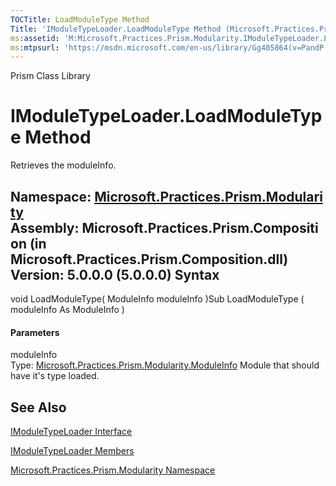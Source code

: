 ```yaml
---
TOCTitle: LoadModuleType Method
Title: 'IModuleTypeLoader.LoadModuleType Method (Microsoft.Practices.Prism.Modularity)'
ms:assetid: 'M:Microsoft.Practices.Prism.Modularity.IModuleTypeLoader.LoadModuleType(Microsoft.Practices.Prism.Modularity.ModuleInfo)'
ms:mtpsurl: 'https://msdn.microsoft.com/en-us/library/Gg405864(v=PandP.50)'
---
```


Prism Class Library

IModuleTypeLoader.LoadModuleType Method
===========================================

Retrieves the moduleInfo.

**Namespace:** [Microsoft.Practices.Prism.Modularity](https://msdn.microsoft.com/n:microsoft.practices.prism.modularity)
**Assembly:** Microsoft.Practices.Prism.Composition (in Microsoft.Practices.Prism.Composition.dll) Version: 5.0.0.0 (5.0.0.0)
Syntax
------

<span id="syntaxToggle"></span>void LoadModuleType( ModuleInfo moduleInfo )Sub LoadModuleType ( moduleInfo As ModuleInfo )
#### Parameters

moduleInfo  
Type: [Microsoft.Practices.Prism.Modularity.ModuleInfo](https://msdn.microsoft.com/t:microsoft.practices.prism.modularity.moduleinfo)
Module that should have it's type loaded.

See Also
--------

<span id="seeAlsoToggle"></span>
[IModuleTypeLoader Interface](https://msdn.microsoft.com/t:microsoft.practices.prism.modularity.imoduletypeloader)

[IModuleTypeLoader Members](https://msdn.microsoft.com/allmembers.t:microsoft.practices.prism.modularity.imoduletypeloader)

[Microsoft.Practices.Prism.Modularity Namespace](https://msdn.microsoft.com/n:microsoft.practices.prism.modularity)

